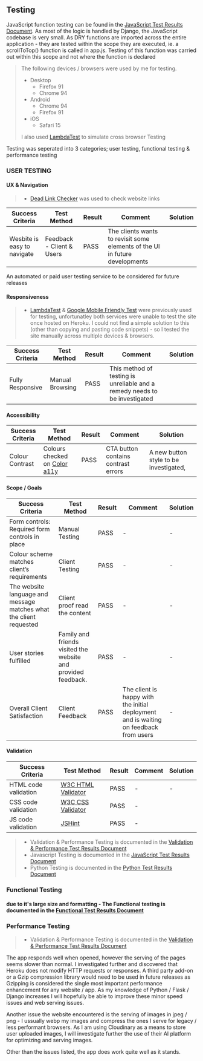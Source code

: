## Testing

JavaScript function testing can be found in the [JavaScript Test Results Document](static/docs/FunctionTests.pdf). As most of the logic is handled by Django, the JavaScript codebase is very small.
As DRY functions are imported across the entire application - they are tested within the scope they are executed, ie. a scrollToTop() function is called in app.js. Testing of this function was carried out within this scope and not where the function is declared

>The following devices / browsers were used by me for testing.
>
>* Desktop
>   * Firefox 91
>   * Chrome 94
>* Android
>   * Chrome 94
>   * Firefox 91
>* iOS
>   * Safari 15
>
>I also used [LambdaTest](https://www.lambdatest.com/) to simulate cross browser Testing
>

Testing was seperated into 3 categories; user testing, functional testing & performance testing

### USER TESTING

#### UX & Navigation

>* [Dead Link Checker](https://www.deadlinkchecker.com/) was used to check website links

| Success Criteria             | Test Method                                                                |Result  |Comment|Solution|
| ----------------- | ------------------------------------------------------------------ |--------|-------|--------|
| Wesbite is easy to navigate | Feedback - Client & Users |   PASS           | The clients wants to revisit some elements of the UI in future developments        |       |

An automated or paid user testing service to be considered for future releases

#### Responsiveness

>* [LambdaTest](https://www.lambdatest.com/) & [Google Mobile Friendly Test](https://search.google.com/test/mobile-friendly) were previously used for testing, unfortunatley both services were unable to test the site once hosted on Heroku. I could not find a simple solution to this (other than copying and pasting code snippets) - so I tested the site manually across multiple devices & browsers.

| Success Criteria             | Test Method                                                                |Result  |Comment|Solution|
| ----------------- | ------------------------------------------------------------------ |--------|-------|--------|
| Fully Responsive | Manual Browsing |   PASS           | This method of testing is unreliable and a remedy needs to be investigated       |       |

#### Accessibility

| Success Criteria            | Test Method                                                  | Result | Comment                                                      | Solution                                                     |
| --------------------------- | ------------------------------------------------------------ | ------ | ------------------------------------------------------------ | ------------------------------------------------------------ |
| Colour Contrast             | Colours checked on [Color a11y](https://color.a11y.com/Contrast/) | PASS   | CTA button contains contrast errors                | A new button style to be investigated,                                    |


#### Scope / Goals

| Success Criteria                                             | Test Method                                                  | Result | Comment                                                      | Solution |
| ------------------------------------------------------------ | ------------------------------------------------------------ | ------ | ------------------------------------------------------------ | -------- |
| Form controls: Required form controls in place               | Manual Testing                                               | PASS   | -                                                            | -        |
| Colour scheme matches client’s requirements                  | Client Testing                                               | PASS   | -                                                            | -        |
| The website language and message matches what the client requested | Client proof read the content                                | PASS   | -                                                            | -        |
| User stories fulfilled                                       | Family and friends visited the website and provided feedback. | PASS   | -                                                            | -        |
| Overall Client Satisfaction                                  | Client Feedback                                              | PASS   | The client is happy with the initial deployment and is waiting on feedback from users | -        |

#### Validation

| Success Criteria     | Test Method                                              | Result | Comment | Solution |
| -------------------- | -------------------------------------------------------- | ------ | ------- | -------- |
| HTML code validation | [W3C HTML Validator](https://validator.w3.org)           | PASS   | -       | -        |
| CSS code validation  | [W3C CSS Validator](https://jigsaw.w3.org/css-validator) | PASS   | -    |      |
| JS code validation  | [JSHint](https://jshint.com/) | PASS   | -    |      |

>* Validation & Performance Testing is documented in the [Validation & Performance Test Results Document](static/docs/Validation.pdf)
>* Javascript Testing is documented in the [JavaScript Test Results Document](static/docs/FunctionTests.pdf)
>* Python Testing is documented in the [Python Test Results Document](static/docs/PythonFunctionTests.pdf)

### Functional Testing

#### due to it's large size and formatting - The Functional testing is documented in the [Functional Test Results Document](static/docs/Functionality.pdf)

### Performance Testing

>* Validation & Performance Testing is documented in the [Validation & Performance Test Results Document](static/docs/Validation.pdf)

The app responds well when opened, however the serving of the pages seems slower than normal. I investigated further and discovered that Heroku does not modify HTTP requests or responses. A third party add-on or a Gzip compression library would need to be used in future releases as Gzipping is considered the single most important performance enhancement for any website / app. As my knowledge of Python / Flask / Django increases I will hopefully be able to improve these minor speed issues and web serving issues. 

Another issue the website encountered is the serving of images in jpeg / png - I ussually webp my images and compress the ones I serve for legacy / less performant browsers. As I am using Cloudinary as a means to store user uploaded images, I will investigate further the use of their AI platform for optimizing and serving images.

Other than the issues listed, the app does work quite well as it stands.

